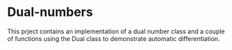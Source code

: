 # Dual-numbers
This prject contains an implementation of a dual number class and a couple of functions using the Dual class to demonstrate automatic differentiation.
